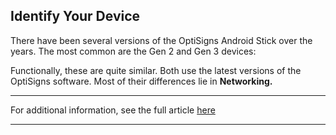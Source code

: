 ## Identify Your Device

There have been several versions of the OptiSigns Android Stick over the years. The most common are the Gen 2 and Gen 3 devices:



Functionally, these are quite similar. Both use the latest versions of the OptiSigns software. Most of their differences lie in **Networking.**

* * *

For additional information, see the full article [here](https://support.optisigns.com/hc/en-us/articles/40147900639891)

---
